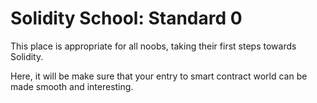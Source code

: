 # Solidity School: Standard 0
This place is appropriate for all noobs, taking their first steps towards Solidity.

Here, it will be make sure that your entry to smart contract world can be made smooth and interesting.